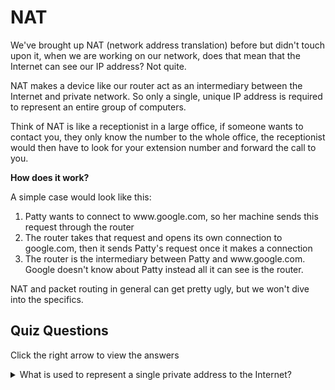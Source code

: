 # NAT

We've brought up NAT (network address translation) before but didn't touch upon it, when we are working on our network, does that mean that the Internet can see our IP address? Not quite.

NAT makes a device like our router act as an intermediary between the Internet and private network. So only a single, unique IP address is required to represent an entire group of computers.

Think of NAT is like a receptionist in a large office, if someone wants to contact you, they only know the number to the whole office, the receptionist would then have to look for your extension number and forward the call to you.

<b>How does it work?</b>
 
A simple case would look like this:

<ol>
<li>Patty wants to connect to www.google.com, so her machine sends this request through the router</li>
<li>The router takes that request and opens its own connection to google.com, then it sends Patty's request once it makes a connection</li>
<li>The router is the intermediary between Patty and www.google.com. Google doesn't know about Patty instead all it can see is the router.</li>
</ol>

NAT and packet routing in general can get pretty ugly, but we won't dive into the specifics.

## Quiz Questions 

Click the right arrow to view the answers

<details>
<summary>What is used to represent a single private address to the Internet?</summary>
NAT
</details>
